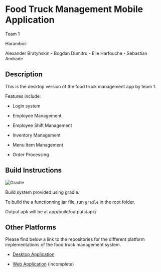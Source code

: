 # Food Truck Management Mobile Application

Team 1

Haramboii

Alexander Bratyhskin - Bogdan Dumitru - Elie Harfouche - Sebastian Andrade

## Description

This is the desktop version of the food truck management app by team 1.

Features include:

* Login system

* Employee Management

* Employee Shift Management

* Inventory Management

* Menu Item Management

* Order Processing

## Build Instructions
![Gradle](https://gradle.org/wp-content/uploads/2016/07/Gradle.svg)

Build system provided using gradle.

To build the a functionning jar file, run ```gradle``` in the root folder.

Output apk will be at app/build/outputs/apk/

## Other Platforms

Please find below a link to the repositories for the different platform implementations of the food truck management system.

* [Desktop Application](https://github.com/alexboii/Blue-Jay-s-Cuisine/tree/master/Desktop)

* [Web Application](https://github.com/alexboii/Blue-Jay-s-Cuisine/tree/master/Web) (incomplete) 

